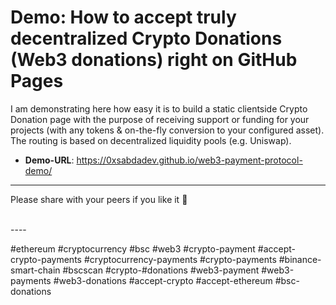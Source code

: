 # Demo: How to accept truly decentralized Crypto Donations (Web3 donations) right on GitHub Pages

I am demonstrating here how easy it is to build a static clientside Crypto Donation page with the purpose of receiving support or funding for your projects (with any tokens & on-the-fly conversion to your configured asset). The routing is based on decentralized liquidity pools (e.g. Uniswap).

- **Demo-URL**: https://0xsabdadev.github.io/web3-payment-protocol-demo/

----
Please share with your peers if you like it 🙏

<br>
----

#ethereum #cryptocurrency #bsc #web3 #crypto-payment #accept-crypto-payments #cryptocurrency-payments #crypto-payments #binance-smart-chain #bscscan #crypto-#donations #web3-payment #web3-payments #web3-donations #accept-crypto #accept-ethereum #bsc-donations
